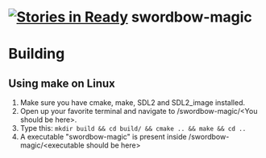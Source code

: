 [![Stories in Ready](https://badge.waffle.io/kuxe/swordbow-magic.png?label=ready&title=Ready)](https://waffle.io/kuxe/swordbow-magic)
swordbow-magic
==============
# Building
## Using make on Linux
1. Make sure you have cmake, make, SDL2 and SDL2_image installed.
2. Open up your favorite terminal and navigate to /swordbow-magic/\<You should be here>.
3. Type this: `mkdir build && cd build/ && cmake .. && make && cd ..`
4. A executable "swordbow-magic" is present inside /swordbow-magic/\<executable should be here>

